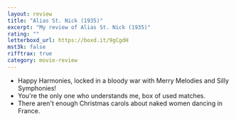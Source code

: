 ```yaml
---
layout: review
title: "Alias St. Nick (1935)"
excerpt: "My review of Alias St. Nick (1935)"
rating: ""
letterboxd_url: https://boxd.it/9gCgdH
mst3k: false
rifftrax: true
category: movie-review
---
```


- Happy Harmonies, locked in a bloody war with Merry Melodies and Silly Symphonies!
- You're the only one who understands me, box of used matches.
- There aren't enough Christmas carols about naked women dancing in France.
